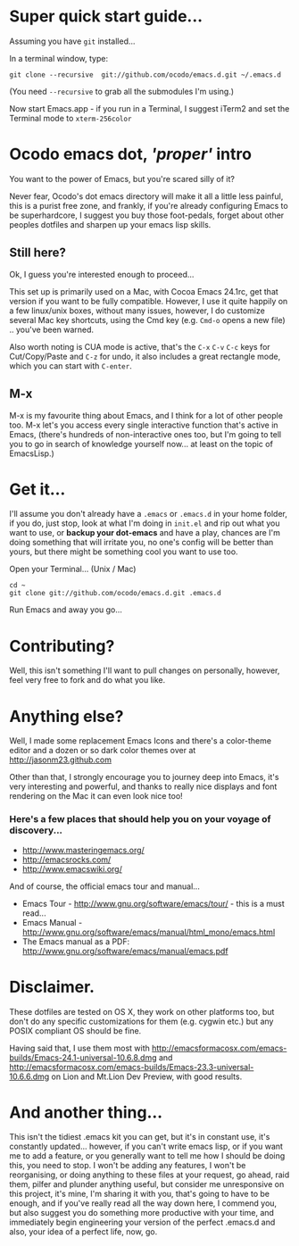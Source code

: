# Super quick start guide...

Assuming you have `git` installed...

In a terminal window, type:

    git clone --recursive  git://github.com/ocodo/emacs.d.git ~/.emacs.d

(You need `--recursive` to grab all the submodules I'm using.)

Now start Emacs.app - if you run in a Terminal, I suggest iTerm2 and set the Terminal mode to `xterm-256color`

# Ocodo emacs dot, *'proper'* intro

You want to the power of Emacs, but you're scared silly of it?

Never fear, Ocodo's dot emacs directory will make it all a little less painful, this is a purist free zone, and frankly, if you're already configuring Emacs to be superhardcore, I suggest you buy those foot-pedals, forget about other peoples dotfiles and sharpen up your emacs lisp skills.

## Still here?

Ok, I guess you're interested enough to proceed... 

This set up is primarily used on a Mac, with Cocoa Emacs 24.1rc, get that version if you want to be fully compatible. However, I use it quite happily on a few linux/unix boxes, without many issues, however, I do customize several Mac key shortcuts, using the Cmd key (e.g. `Cmd-o` opens a new file) .. you've been warned.

Also worth noting is CUA mode is active, that's the `C-x` `C-v` `C-c` keys for Cut/Copy/Paste and `C-z` for undo, it also includes a great rectangle mode, which you can start with `C-enter`.

## M-x 

M-x is my favourite thing about Emacs, and I think for a lot of other people too. M-x let's you access every single interactive function that's active in Emacs, (there's hundreds of non-interactive ones too, but I'm going to tell you to go in search of knowledge yourself now... at least on the topic of EmacsLisp.)

# Get it...

I'll assume you don't already have a `.emacs` or `.emacs.d` in your home folder, if you do, just stop, look at what I'm doing in `init.el` and rip out what you want to use, or **backup your dot-emacs** and have a play, chances are I'm doing something that will irritate you, no one's config will be better than yours, but there might be something cool you want to use too. 

Open your Terminal... (Unix / Mac) 

    cd ~
    git clone git://github.com/ocodo/emacs.d.git .emacs.d

Run Emacs and away you go...

# Contributing?

Well, this isn't something I'll want to pull changes on personally, however, feel very free to fork and do what you like.

# Anything else?

Well, I made some replacement Emacs Icons and there's a color-theme
editor and a dozen or so dark color themes over at
http://jasonm23.github.com

Other than that, I strongly encourage you to journey deep into Emacs, it's very interesting and powerful, and thanks to really nice displays and font rendering on the Mac it can even look nice too!

### Here's a few places that should help you on your voyage of discovery...

* http://www.masteringemacs.org/
* http://emacsrocks.com/
* http://www.emacswiki.org/

And of course, the official emacs tour and manual... 

* Emacs Tour - http://www.gnu.org/software/emacs/tour/ - this is a must read...
* Emacs Manual - http://www.gnu.org/software/emacs/manual/html_mono/emacs.html 
* The Emacs manual as a PDF: http://www.gnu.org/software/emacs/manual/emacs.pdf

# Disclaimer.

These dotfiles are tested on OS X, they work on other platforms too, but don't do any specific customizations for them (e.g. cygwin etc.) but any POSIX compliant OS should be fine.

Having said that, I use them most with http://emacsformacosx.com/emacs-builds/Emacs-24.1-universal-10.6.8.dmg and http://emacsformacosx.com/emacs-builds/Emacs-23.3-universal-10.6.6.dmg on Lion and Mt.Lion Dev Preview, with good results.

# And another thing...

This isn't the tidiest .emacs kit you can get, but it's in constant
use, it's constantly updated... however, if you can't write emacs
lisp, or if you want me to add a feature, or you generally want to
tell me how I should be doing this, you need to stop. I won't be
adding any features, I won't be reorganising, or doing anything to
these files at your request, go ahead, raid them, pilfer and plunder
anything useful, but consider me unresponsive on this project, it's
mine, I'm sharing it with you, that's going to have to be enough, and
if you've really read all the way down here, I commend you, but also
suggest you do something more productive with your time, and
immediately begin engineering your version of the perfect .emacs.d and
also, your idea of a perfect life, now, go.
